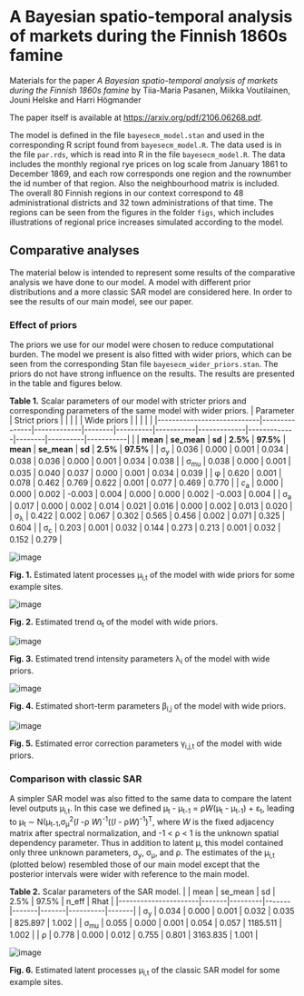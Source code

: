 # A Bayesian spatio-temporal analysis of markets during the Finnish 1860s famine

Materials for the paper *A Bayesian spatio-temporal analysis of markets during the Finnish 1860s famine* by Tiia-Maria Pasanen, Miikka Voutilainen, Jouni Helske and Harri Högmander

The paper itself is available at https://arxiv.org/pdf/2106.06268.pdf.

The model is defined in the file `bayesecm_model.stan` and used in the corresponding R script found from `bayesecm_model.R`. The data used is in the file `par.rds`, which is read into R in the file `bayesecm_model.R`. The data includes the monthly regional rye prices on log scale from January 1861 to December 1869, and each row corresponds one region and the rownumber the id number of that region. Also the neighbourhood matrix is included. The overall 80 Finnish regions in our context correspond to 48 administrational districts and 32 town administrations of that time. The regions can be seen from the figures in the folder `figs`, which includes illustrations of regional price increases simulated according to the model.

## Comparative analyses

The material below is intended to represent some results of the comparative analysis we have done to our model. A model with different prior distributions and a more classic SAR model are considered here. In order to see the results of our main model, see our paper.

### Effect of priors

The priors we use for our model were chosen to reduce computational burden. The model we present is also fitted with wider priors, which can be seen from the corresponding Stan file `bayesecm_wider_priors.stan`. The priors do not have strong influence on the results. The results are presented in the table and figures below.

**Table 1.** Scalar parameters of our model with stricter priors and corresponding parameters of the same model with wider priors.
| Parameter                  | Strict priors |             |        |          |           | Wide priors |             |        |          |           |
|----------------------------|---------------|-------------|--------|----------|-----------|-------------|-------------|--------|----------|-----------|
|                            | **mean**      | **se_mean** | **sd** | **2.5%** | **97.5%** | **mean**    | **se_mean** | **sd** | **2.5%** | **97.5%** |
| &sigma;<sub>y</sub>        | 0.036         | 0.000       | 0.001  | 0.034    | 0.038     | 0.036       | 0.000       | 0.001  | 0.034    | 0.038     |
| &sigma;<sub>mu</sub>       | 0.038         | 0.000       | 0.001  | 0.035    | 0.040     | 0.037       | 0.000       | 0.001  | 0.034    | 0.039     |
| &phi;                      | 0.620         | 0.001       | 0.078  | 0.462    | 0.769     | 0.622       | 0.001       | 0.077  | 0.469    | 0.770     |
| *c*<sub>a</sub>            | 0.000         | 0.000       | 0.002  | -0.003   | 0.004     | 0.000       | 0.000       | 0.002  | -0.003   | 0.004     |
| &sigma;<sub>a</sub>        | 0.017         | 0.000       | 0.002  | 0.014    | 0.021     | 0.016       | 0.000       | 0.002  | 0.013    | 0.020     |
| &sigma;<sub>&lambda;</sub> | 0.422         | 0.002       | 0.067  | 0.302    | 0.565     | 0.456       | 0.002       | 0.071  | 0.325    | 0.604     |
| &sigma;<sub>c</sub>        | 0.203         | 0.001       | 0.032  | 0.144    | 0.273     | 0.213       | 0.001       | 0.032  | 0.152    | 0.279     |

![image](https://user-images.githubusercontent.com/65618755/158409579-54d4b0fa-12c8-4577-b883-ab6f9fcf83d3.png)

**Fig. 1.** Estimated latent processes &mu;<sub>i,t</sub> of the model with wide priors for some example sites.

![image](https://user-images.githubusercontent.com/65618755/158410914-671cb854-6314-401a-ac7b-accd0dd0bb51.png)

**Fig. 2.** Estimated trend &alpha;<sub>t</sub> of the model with wide priors.

![image](https://user-images.githubusercontent.com/65618755/158410226-681157bc-4a5b-430b-a858-5a59528974aa.png)

**Fig. 3.** Estimated trend intensity parameters &lambda;<sub>i</sub> of the model with wide priors.

![image](https://user-images.githubusercontent.com/65618755/158410515-af2d9ead-fd24-4708-99f2-478f320189d0.png)

**Fig. 4.** Estimated short-term parameters &beta;<sub>i,j</sub> of the model with wide priors.

![image](https://user-images.githubusercontent.com/65618755/158410596-27642202-2f28-43e0-b7dc-e842cfb1f057.png)

**Fig. 5.** Estimated error correction parameters &gamma;<sub>i,j,t</sub> of the model with wide priors.


### Comparison with classic SAR

A simpler SAR model was also fitted to the same data to compare the latent level outputs &mu;<sub>i,t</sub>. In this case we defined &mu;<sub>t</sub> - &mu;<sub>t-1</sub> = &rho;*W*(&mu;<sub>t</sub> - &mu;<sub>t-1</sub>) + &epsilon;<sub>t</sub>, leading to &mu;<sub>t</sub> &sim; N(&mu;<sub>t-1</sub>,&sigma;<sub>&mu;</sub><sup>2</sup>(*I* -&rho; *W*)<sup>-1</sup>((*I* - &rho;*W*)<sup>-1</sup>)<sup>T</sup>, where *W* is the fixed adjacency matrix after spectral normalization, and -1 < &rho; < 1 is the unknown spatial dependency parameter. Thus in addition to latent &mu;, this model contained only three unknown parameters, &sigma;<sub>y</sub>, &sigma;<sub>&mu;</sub>, and &rho;. The estimates of the &mu;<sub>i,t</sub> (plotted below) resembled those of our main model except that the posterior intervals were wider with reference to the main model.

**Table 2.** Scalar parameters of the SAR model.
|                      | mean  | se_mean | sd    | 2.5%  | 97.5% | n_eff    | Rhat  |
|----------------------|-------|---------|-------|-------|-------|----------|-------|
| &sigma;<sub>y</sub>  | 0.034 | 0.000   | 0.001 | 0.032 | 0.035 | 825.897  | 1.002 |
| &sigma;<sub>mu</sub> | 0.055 | 0.000   | 0.001 | 0.054 | 0.057 | 1185.511 | 1.002 |
| &rho;                | 0.778 | 0.000   | 0.012 | 0.755 | 0.801 | 3163.835 | 1.001 |


![image](https://user-images.githubusercontent.com/65618755/158409784-0a38869a-f857-4d67-a3ca-93ea2ed920f9.png)

**Fig. 6.** Estimated latent processes &mu;<sub>i,t</sub> of the classic SAR model for some example sites.
